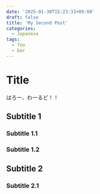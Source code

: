 ```yaml
---
date: '2025-01-30T15:23:33+09:00'
draft: false
title: 'My Second Post'
categories:
  - Japanese
tags:
  - foo
  - bar
---
```


# Title

はろー、わーるど！！

## Subtitle 1

### Subtitle 1.1

### Subtitle 1.2

## Subtitle 2

### Subtitle 2.1
